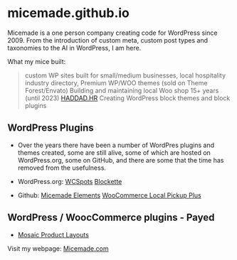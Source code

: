 # micemade.github.io
Micemade is a one person company creating code for WordPress since 2009.
From the introduction of custom meta, custom post types and taxonomies to the AI in WordPress, I am here.

What my mice built:
> custom WP sites built for small/medium businesses,
> local hospitality industry directory,
> Premium WP/WOO themes (sold on Theme Forest/Envato)
> Building and maintaining local Woo shop 15+ years (until 2023) [HADDAD.HR](https://haddad.hr)
> Creating WordPress block themes and block plugins

## WordPress Plugins
- Over the years there have been a number of WordPres plugins and themes created, some are still alive, some of which are hosted on WordPress.org, some on GitHub, and there are some that the time has removed from the usefulness.

- WordPress.org:
[WCSpots](https://wordpress.org/plugins/wcspots)
[Blockette](https://wordpress.org/themes/blockette/)

- Github:
[Micemade Elements](https://github.com/Micemade/micemade-elements)
[WooCommerce Local Pickup Plus](https://github.com/Micemade/woocommerce-local-pickup-plus/)

## WordPress / WoocCommerce plugins - Payed
- [Mosaic Product Layouts](https://woocommerce.com/products/mosaic-product-layouts/)

Visit my webpage: [Micemade.com](https:micemade.com/)
